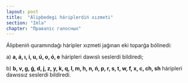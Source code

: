 ```yaml
---
layout: post
title:  "Álipbedegi háriplerdiń xızmeti"
section: "Imla"
chapter: "Правапіс галосных"
---
```


Álipbeniń quramındaǵı háripler xızmeti jaǵınan eki toparǵa bólinedi:  

a) **a, á, ı, i, u, ú, o, ó, e** háripleri dawıslı seslerdi bildiredi;  

b) **b, v, g, ǵ, d, j, z, y, k, q, l, m, h, n, ń, p, r, s, t, w, f, x, c, ch, sh** háripleri dawıssız seslerdi bildiredi.
